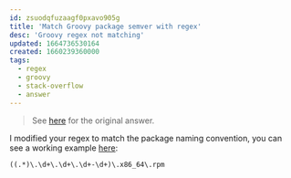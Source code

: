 ```yaml
---
id: zsuodqfuzaagf0pxavo905g
title: 'Match Groovy package semver with regex'
desc: 'Groovy regex not matching'
updated: 1664736530164
created: 1660239360000
tags:
  - regex
  - groovy
  - stack-overflow
  - answer
---
```


> See [here](https://stackoverflow.com/a/73321649/6456163) for the original answer.

I modified your regex to match the package naming convention, you can see a working example [here](https://regex101.com/r/h4o5tS/1):

```regex
((.*)\.\d+\.\d+\.\d+-\d+)\.x86_64\.rpm
```
